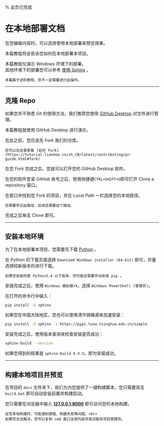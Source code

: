 % 此页已完成
# 在本地部署文档


在您编辑内容时，可以选择使用本地部署来预览效果。<br>

本篇教程将会告诉您如何在本地部署本项目。

本篇教程仅演示 Windows 环境下的部署。<br>
其他环境下的部署您可以参考 [使用 Sphinx](https://www.sphinx-doc.org/zh_CN/master/usage/index.html) 。


````{note}
本篇属于进阶教程，您不一定需要进行此操作。
````
***
## 克隆 Repo

如果您并不熟悉 Git 的使用方法，我们推荐您使用 [GitHub Desktop](https://desktop.github.com/) 对文件进行管理。

本篇教程就使用 GitHub Desktop 进行演示。<br>

在此之前，您应该先 Fork 我们的仓库。

````{seealso}
您可以在这里查看 [如何 Fork](https://tutorial.lianmoe.cn/zh_CN/latest/contributing/pr-guide.html#fork)
````

在您 Fork 完成之后，您就可以打开您的 GitHub Desktop 软件。  

在您的软件登录 GitHub 账号之后，使用快捷键```CTRL+SHIFT+O```即可打开 Clone a repository 窗口。

在窗口中找到您 Fork 的项目，并在 Local Path 一栏选择您的本地路径。
````{note}
您需要牢记此路径，后续还需要这个路径。
````

完成之后单击 Clone 即可。

***

## 安装本地环境

为了在本地部署本项目，您需要先下载 [Python](https://www.python.org/downloads/windows/) 。

在 Python 的下载页面选择 ```Download Windows installer (64-bit)``` 即可，尽量选择较新版本的进行下载。

````{note}
如果您安装的是 Python3.4 以下版本，您可能还需要手动安装 pip 。
````

安装完成之后，使用 ```Windows 徽标键+X```，选择 ```Windows PowerShell (管理员)```。

在打开的命令行中输入：

```bash
pip install -U sphinx
```

如果您在中国大陆地区，您也可以使用清华镜像源来加速安装：
```bash
pip install -U sphinx -i https://pypi.tuna.tsinghua.edu.cn/simple
```

安装完成之后，使用版本查询来检查安装是否成功：
```bash
sphinx-build --version
```
如果您得到的结果是 ```sphinx-build X.X.X```，即为安装成功。

***

## 构建本地项目并预览

在项目的 ```docs``` 文件夹下，我们为为您提供了一键构建脚本，您只需要双击 ```build.bat``` 即可自动安装前置并构建启动。

您只需要在浏览器中输入 [**127.0.0.1:8000**](http://127.0.0.1:8000) 即可访问您的本地构建。

````{note}
在您本地构建时，可能遇到报错、构建失败等问题。<br>
如果您无法解决，您可以复制 cmd 窗口全部内容并尝试联系项目管理员。
````

